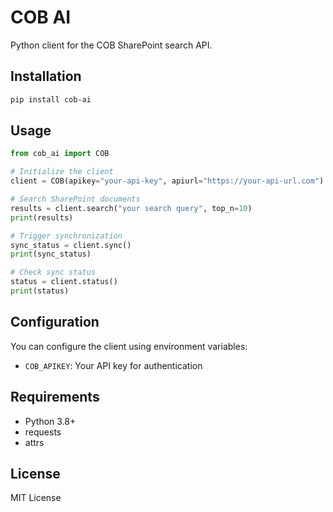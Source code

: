 # COB AI

Python client for the COB SharePoint search API.

## Installation

```bash
pip install cob-ai
```

## Usage

```python
from cob_ai import COB

# Initialize the client
client = COB(apikey="your-api-key", apiurl="https://your-api-url.com")

# Search SharePoint documents
results = client.search("your search query", top_n=10)
print(results)

# Trigger synchronization
sync_status = client.sync()
print(sync_status)

# Check sync status
status = client.status()
print(status)
```

## Configuration

You can configure the client using environment variables:

- `COB_APIKEY`: Your API key for authentication

## Requirements

- Python 3.8+
- requests
- attrs

## License

MIT License